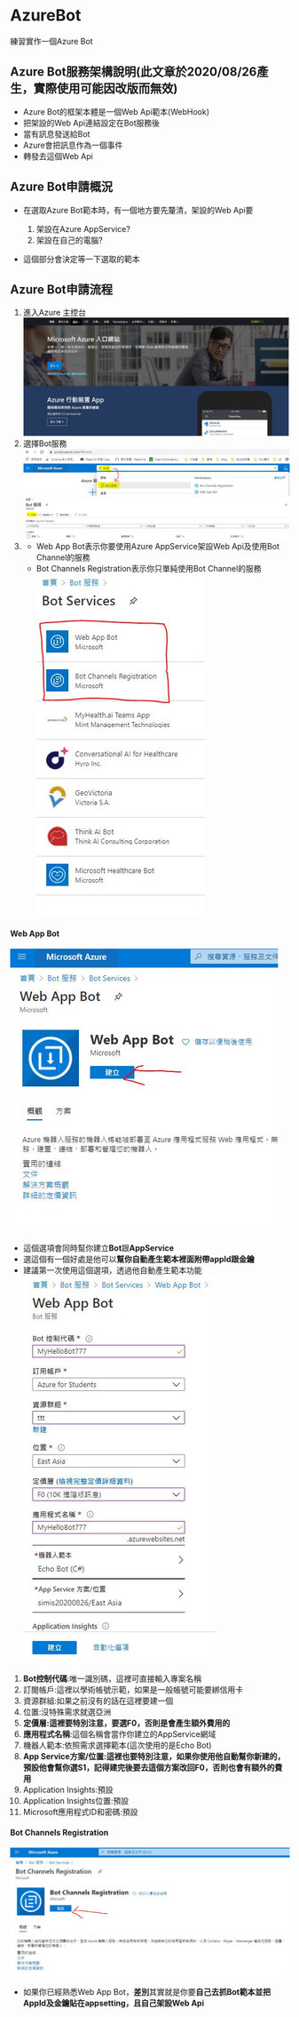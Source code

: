 # AzureBot
練習實作一個Azure Bot


## Azure Bot服務架構說明(此文章於2020/08/26產生，實際使用可能因改版而無效)
* Azure Bot的框架本體是一個Web Api範本(WebHook)
* 把架設的Web Api連結設定在Bot服務後
* 當有訊息發送給Bot
* Azure會把訊息作為一個事件
* 轉發去這個Web Api

## Azure Bot申請概況
* 在選取Azure Bot範本時，有一個地方要先釐清，架設的Web Api要
  1. 架設在Azure AppService?
  2. 架設在自己的電腦?

* 這個部分會決定等一下選取的範本

## Azure Bot申請流程
1. 進入Azure 主控台
![主控台畫面](/picture/01.jpg)
2. 選擇Bot服務
![Bot服務1](/picture/02.jpg)
![Bot服務2](/picture/03.jpg)
3. * Web App Bot表示你要使用Azure AppService架設Web Api及使用Bot Channel的服務
   * Bot Channels Registration表示你只單純使用Bot Channel的服務
![Bot服務3](/picture/04.jpg)

#### Web App Bot
![Web App Bot](/picture/05.jpg)
* 這個選項會同時幫你建立**Bot**跟**AppService**
* 選這個有一個好處是他可以**幫你自動產生範本裡面附帶appId跟金鑰**
* 建議第一次使用這個選項，透過他自動產生範本功能
![Web App Bot設定頁面1](/picture/07.jpg)
1. **Bot控制代碼**:唯一識別碼，這裡可直接輸入專案名稱
2. 訂閱帳戶:這裡以學術帳號示範，如果是一般帳號可能要綁信用卡
3. 資源群組:如果之前沒有的話在這裡要建一個
4. 位置:沒特殊需求就選亞洲
5. **定價層:這裡要特別注意，要選F0，否則是會產生額外費用的**
6. **應用程式名稱**:這個名稱會當作你建立的AppService網域
7. 機器人範本:依照需求選擇範本(這次使用的是Echo Bot)
8. **App Service方案/位置:這裡也要特別注意，如果你使用他自動幫你新建的，預設他會幫你選S1，記得建完後要去這個方案改回F0，否則也會有額外的費用**
9. Application Insights:預設
10. Application Insights位置:預設
11. Microsoft應用程式ID和密碼:預設

#### Bot Channels Registration
![Web App Bot](/picture/06.jpg)
* 如果你已經熟悉Web App Bot，**差別**其實就是你要**自己去抓Bot範本並把AppId及金鑰貼在appsetting，且自己架設Web Api**
